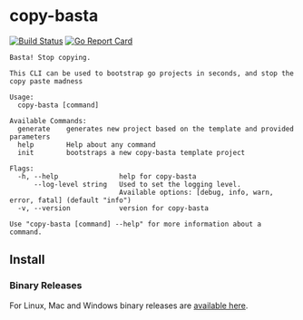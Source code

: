 # copy-basta

[![Build Status](https://travis-ci.com/Spin14/copy-basta.svg?branch=master)](https://travis-ci.com/Spin14/copy-basta)
[![Go Report Card](https://goreportcard.com/badge/github.com/Spin14/copy-basta)](https://goreportcard.com/report/github.com/Spin14/copy-basta)

```
Basta! Stop copying.

This CLI can be used to bootstrap go projects in seconds, and stop the copy paste madness

Usage:
  copy-basta [command]

Available Commands:
  generate    generates new project based on the template and provided parameters
  help        Help about any command
  init        bootstraps a new copy-basta template project

Flags:
  -h, --help               help for copy-basta
      --log-level string   Used to set the logging level.
                           Available options: [debug, info, warn, error, fatal] (default "info")
  -v, --version            version for copy-basta

Use "copy-basta [command] --help" for more information about a command.
```

## Install

### Binary Releases

For Linux, Mac and Windows binary releases are [available here](https://github.com/acciaioli/copy-basta/releases).

